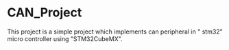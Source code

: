 # CAN_Project
This project is a simple project which implements can peripheral in " stm32" micro controller using "STM32CubeMX".
